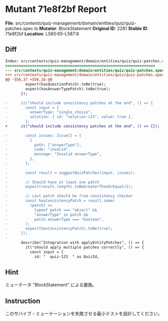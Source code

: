 # Mutant 71e8f2bf Report

**File**: src/contexts/quiz-management/domain/entities/quiz/quiz-patches.spec.ts
**Mutator**: BlockStatement
**Original ID**: 2281
**Stable ID**: 71e8f2bf
**Location**: L560:65–L587:8

## Diff

```diff
Index: src/contexts/quiz-management/domain/entities/quiz/quiz-patches.spec.ts
===================================================================
--- src/contexts/quiz-management/domain/entities/quiz/quiz-patches.spec.ts	original
+++ src/contexts/quiz-management/domain/entities/quiz/quiz-patches.spec.ts	mutated #2281
@@ -556,37 +556,10 @@
         expect(hasQuestionPatch).toBe(true);
         expect(hasAnswerTypePatch).toBe(true);
       });
 
-      it("should include consistency patches at the end", () => {
-        const input = {
-          answerType: "single_choice",
-          solution: { id: "solution-123", value: true },
-        };
+      it("should include consistency patches at the end", () => {});
 
-        const issues: Issue[] = [
-          {
-            path: ["answerType"],
-            code: "invalid",
-            message: "Invalid answerType",
-          },
-        ];
-
-        const result = suggestQuizPatches(input, issues);
-
-        // Should have at least one patch
-        expect(result.length).toBeGreaterThanOrEqual(1);
-
-        // Last patch should be from consistency checker
-        const hasConsistencyPatch = result.some(
-          (patch) =>
-            typeof patch === "object" &&
-            "answerType" in patch &&
-            patch.answerType === "boolean",
-        );
-        expect(hasConsistencyPatch).toBe(true);
-      });
-
       describe("Integration with applyEntityPatches", () => {
         it("should apply multiple patches correctly", () => {
           const input = {
             id: "  quiz-123  " as QuizId,
```

## Hint

ミューテータ "BlockStatement" による置換。

## Instruction

このサバイブ・ミューテーションを失敗させる最小テストを設計してください。
